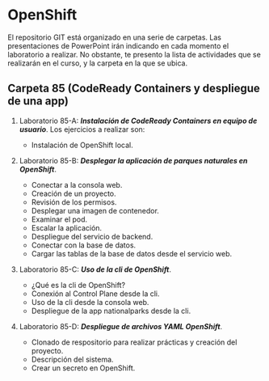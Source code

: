 # OpenShift


El repositorio GIT está organizado en una serie de carpetas. Las presentaciones de PowerPoint irán indicando en cada momento el laboratorio a realizar. No obstante, te presento la lista de actividades que se realizarán en el curso, y la carpeta en la que se ubica.



## Carpeta 85 (CodeReady Containers y despliegue de una app)

1. Laboratorio 85-A: ***Instalación de CodeReady Containers en equipo de usuario***. Los ejercicios a realizar son:
   - Instalación de OpenShift local.

2. Laboratorio 85-B: ***Desplegar la aplicación de parques naturales en OpenShift***.
   - Conectar a la consola web.
   - Creación de un proyecto.
   - Revisión de los permisos.
   - Desplegar una imagen de contenedor.
   - Examinar el pod.
   - Escalar la aplicación.
   - Despliegue del servicio de backend.
   - Conectar con la base de datos.
   - Cargar las tablas de la base de datos desde el servicio web.

3. Laboratorio 85-C: ***Uso de la cli de OpenShift***.
   - ¿Qué es la cli de OpenShift?
   - Conexión al Control Plane desde la cli.
   - Uso de la cli desde la consola web.
   - Despliegue de la app nationalparks desde la cli.

4. Laboratorio 85-D: ***Despliegue de archivos YAML OpenShift***.
   - Clonado de respositorio para realizar prácticas y creación del proyecto.
   - Descripción del sistema.
   - Crear un secreto en OpenShift.
   